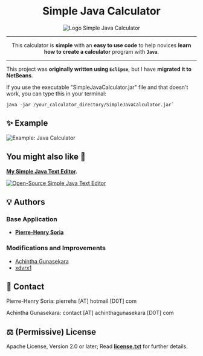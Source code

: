 <div align="center">

# Simple Java Calculator

![Logo Simple Java Calculator](logo.png)

---

This calculator is **simple** with an **easy to use code** to help novices **learn how to create a calculator** program with **`Java`**.

---

</div>

This project was **originally written using `Eclipse`**, but I have **migrated it to NetBeans**.

If you use the executable "SimpleJavaCalculator.jar" file and that doesn't work, you can type this in your terminal:

```shell
java -jar /your_calculator_directory/SimpleJavaCalculator.jar`
```

## :sparkles: Example

![Example: Java Calculator](Screenshots/screenshot.png)

## You might also like :monocle_face:

**[My Simple Java Text Editor](https://github.com/pH-7/Simple-Java-Text-Editor).**

[![Open-Source Simple Java Text Editor](https://github.com/pH-7/Simple-Java-Text-Editor/blob/master/Screenshots/find-replace-word-in-java-text-editor.png)](https://github.com/pH-7/Simple-Java-Text-Editor "Open-Source Simple Java Text Editor")


## 💡 Authors

### Base Application

- **[Pierre-Henry Soria](https://ph7.me)**

### Modifications and Improvements

- [Achintha Gunasekara](http://www.achinthagunasekara.com)
- [xdvrx1](https://github.com/xdvrx1)


## 📮 Contact

Pierre-Henry Soria: pierrehs [AT] hotmail [D0T] com

Achintha Gunasekara: contact [AT] achinthagunasekara [D0T] com


## ⚖️ (Permissive) License

Apache License, Version 2.0 or later; Read **[license.txt](./license.txt)** for further details.
